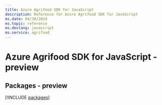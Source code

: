 ```yaml
---
title: Azure Agrifood SDK for JavaScript
description: Reference for Azure Agrifood SDK for JavaScript
ms.date: 04/30/2024
ms.topic: reference
ms.devlang: javascript
ms.service: agrifood
---
```

# Azure Agrifood SDK for JavaScript - preview
## Packages - preview
[!INCLUDE [packages](agrifood-index.md)]